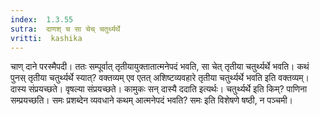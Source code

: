 ```yaml
---
index:  1.3.55
sutra:  दाणश् च सा चेच् चतुर्थ्यर्थे
vritti:  kashika 
---
```


चाण् दाने परस्मैपदी। ततः सम्पूर्वात् तृतीयायुक्तातात्मनेपदं भवति, सा चेत् तृतीया चतुर्थ्यर्थे भवति। कथं पुनस् तृतीया चतुर्थ्यर्थे स्यात्? वक्तव्यम् एव एतत् अशिष्टव्यवहारे तृतीया चतुर्थ्यर्थे भवति इति वक्तव्यम्। दास्य संप्रयच्छते। वृषल्या संप्रयच्छते। कामुकः सन् दास्यै ददाति इत्यर्थः। चतुर्थ्यर्थे इति किम्? पाणिना सम्प्रयच्छति। समः प्रशब्देन व्यवधाने कथम् आत्मनेपदं भवति? समः इति विशेषणे षष्ठी, न पञ्चमी।

